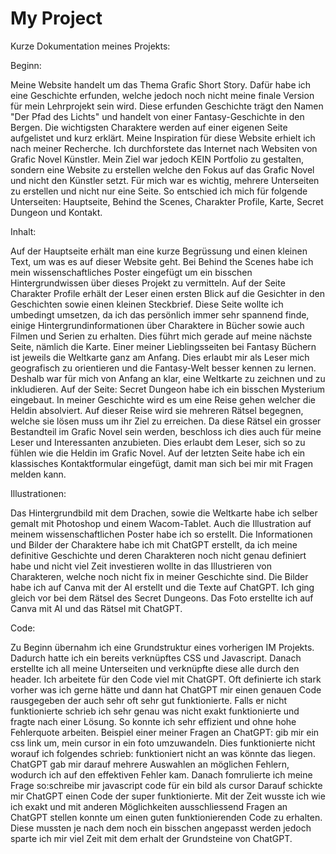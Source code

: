 # My Project
Kurze Dokumentation meines Projekts:

Beginn: 

Meine Website handelt um das Thema Grafic Short Story. Dafür habe ich eine Geschichte erfunden, welche jedoch noch nicht meine finale Version für mein Lehrprojekt sein wird. Diese erfunden Geschichte trägt den Namen "Der Pfad des Lichts" und handelt von einer Fantasy-Geschichte in den Bergen. Die wichtigsten Charaktere werden auf einer eigenen Seite aufgelistet und kurz erklärt. Meine Inspiration für diese Website erhielt ich nach meiner Recherche. Ich durchforstete das Internet nach Websiten von Grafic Novel Künstler. Mein Ziel war jedoch KEIN Portfolio zu gestalten, sondern eine Website zu erstellen welche den Fokus auf das Grafic Novel und nicht den Künstler setzt. 
Für mich war es wichtig, mehrere Unterseiten zu erstellen und nicht nur eine Seite. So entschied ich mich für folgende Unterseiten: Hauptseite, Behind the Scenes, Charakter Profile, Karte, Secret Dungeon und Kontakt.


Inhalt:

Auf der Hauptseite erhält man eine kurze Begrüssung und einen kleinen Text, um was es auf dieser Website geht.
Bei Behind the Scenes habe ich mein wissenschaftliches Poster eingefügt um ein bisschen Hintergrundwissen über dieses Projekt zu vermitteln.
Auf der Seite Charakter Profile erhält der Leser einen ersten Blick auf die Gesichter in den Geschichten sowie einen kleinen Steckbrief. Diese Seite wollte ich umbedingt umsetzen, da ich das persönlich immer sehr spannend finde, einige Hintergrundinformationen über Charaktere in Bücher sowie auch Filmen und Serien zu erhalten.
Dies führt mich gerade auf meine nächste Seite, nämlich die Karte. Einer meiner Lieblingsseiten bei Fantasy Büchern ist jeweils die Weltkarte ganz am Anfang. Dies erlaubt mir als Leser mich geografisch zu orientieren und die Fantasy-Welt besser kennen zu lernen. Deshalb war für mich von Anfang an klar, eine Weltkarte zu zeichnen und zu inkludieren. 
Auf der Seite: Secret Dungeon habe ich ein bisschen Mysterium eingebaut. In meiner Geschichte wird es um eine Reise gehen welcher die Heldin absolviert. Auf dieser Reise wird sie mehreren Rätsel begegnen, welche sie lösen muss um ihr Ziel zu erreichen. Da diese Rätsel ein grosser Bestandteil im Grafic Novel sein werden, beschloss ich dies auch für meine Leser und Interessanten anzubieten. Dies erlaubt dem Leser, sich so zu fühlen wie die Heldin im Grafic Novel.
Auf der letzten Seite habe ich ein klassisches Kontaktformular eingefügt, damit man sich bei mir mit Fragen melden kann.


Illustrationen:

Das Hintergrundbild mit dem Drachen, sowie die Weltkarte habe ich selber gemalt mit Photoshop und einem Wacom-Tablet.
Auch die Illustration auf meinem wissenschaftlichen Poster habe ich so erstellt. Die Informationen und Bilder der Charaktere habe ich mit ChatGPT erstellt, da ich meine definitive Geschichte und deren Charakteren noch nicht genau definiert habe und nicht viel Zeit investieren wollte in das Illustrieren von Charakteren, welche noch nicht fix in meiner Geschichte sind. Die Bilder habe ich auf Canva mit der AI erstellt und die Texte auf ChatGPT. Ich ging gleich vor bei dem Rätsel des Secret Dungeons. Das Foto erstellte ich auf Canva mit AI und das Rätsel mit ChatGPT.


Code:

Zu Beginn übernahm ich eine Grundstruktur eines vorherigen IM Projekts. Dadurch hatte ich ein bereits verknüpftes CSS und Javascript. Danach erstellte ich all meine Unterseiten und verknüpfte diese alle durch den header. Ich arbeitete für den Code viel mit ChatGPT. Oft definierte ich stark vorher was ich gerne hätte und dann hat ChatGPT mir einen genauen Code rausgegeben der auch sehr oft sehr gut funktionierte. Falls er nicht funktionierte schrieb ich sehr genau was nicht exakt funktionierte und fragte nach einer Lösung. So konnte ich sehr effizient und ohne hohe Fehlerquote arbeiten. Beispiel einer meiner Fragen an ChatGPT: gib mir ein css link um, mein cursor in ein foto umzuwandeln. Dies funktionierte nicht worauf ich folgendes schrieb: funktioniert nicht an was könnte das liegen. ChatGPT gab mir darauf mehrere Auswahlen an möglichen Fehlern, wodurch ich auf den effektiven Fehler kam. Danach fomrulierte ich meine Frage so:schreibe mir javascript code für ein bild als cursor Darauf schickte mir ChatGPT einen Code der super funktionierte. Mit der Zeit wusste ich wie ich exakt und mit anderen Möglichkeiten ausschliessend Fragen an ChatGPT stellen konnte um einen guten funktionierenden Code zu erhalten. Diese mussten je nach dem noch ein bisschen angepasst werden jedoch sparte ich mir viel Zeit mit dem erhalt der Grundsteine von ChatGPT.











